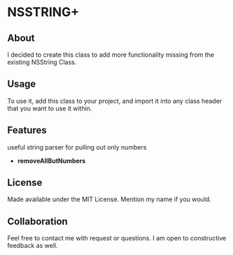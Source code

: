 NSSTRING+
=======================

About
-----

I decided to create this class to add more functionality missing from the existing NSString Class.

Usage
-----

To use it, add this class to your project, and import it into any class header that you want to use it within. 

Features
--------------
useful string parser for pulling out only numbers

- **removeAllButNumbers**


License
-------

Made available under the MIT License. Mention my name if you would.

Collaboration
-------------

Feel free to contact me with request or questions. I am open to constructive feedback as well.